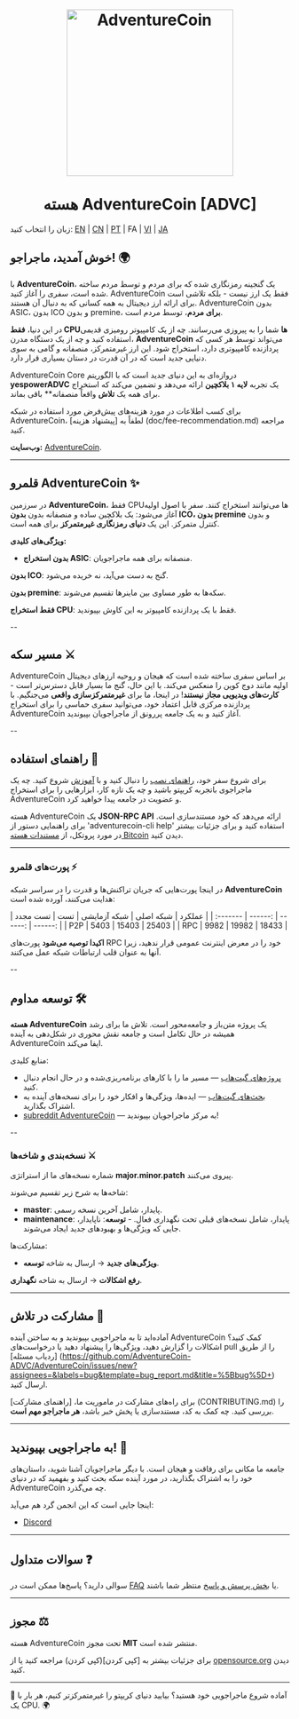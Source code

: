 <h1 align="center">
<img src="https://i.imgur.com/uktT3CY.png" alt="AdventureCoin" width="300"/>
<br/><br/>
هسته AdventureCoin [ADVC]
</h1>

زبان را انتخاب کنید: [EN](/README.md) | [CN](./README_zh_CN.md) | [PT](./README_pt_BR.md) | FA | [VI](./README_vi_VN.md) | [JA](./README_ja_JP.md)

## خوش آمدید، ماجراجو! 🌍
با **AdventureCoin**، یک گنجینه رمزنگاری شده که برای مردم و توسط مردم ساخته شده است، سفری را آغاز کنید. AdventureCoin فقط یک ارز نیست - بلکه تلاشی است برای ارائه ارز دیجیتال به همه کسانی که به دنبال آن هستند. AdventureCoin بدون ASIC، بدون ICO و بدون premine، **برای مردم**، توسط مردم است.

در این دنیا، **فقط CPUها** شما را به پیروزی می‌رسانند. چه از یک کامپیوتر رومیزی قدیمی استفاده کنید و چه از یک دستگاه مدرن، **AdventureCoin** می‌تواند توسط هر کسی که پردازنده کامپیوتری دارد، استخراج شود. این ارز غیرمتمرکز، منصفانه و گامی به سوی دنیایی جدید است که در آن قدرت در دستان بسیاری قرار دارد.

AdventureCoin Core دروازه‌ای به این دنیای جدید است که با الگوریتم **yespowerADVC** یک تجربه **لایه ۱ بلاکچین** ارائه می‌دهد و تضمین می‌کند که استخراج برای همه یک **تلاش** واقعاً منصفانه** باقی بماند.

برای کسب اطلاعات در مورد هزینه‌های پیش‌فرض مورد استفاده در شبکه AdventureCoin، لطفاً به [پیشنهاد هزینه] (doc/fee-recommendation.md) مراجعه کنید.

**وب‌سایت:** [AdventureCoin](https://www.adventurecoin.quest/).

---

## قلمرو AdventureCoin ✨

در سرزمین **AdventureCoin**، فقط CPUها می‌توانند استخراج کنند. سفر با اصول اولیه آغاز می‌شود: یک بلاکچین ساده و منصفانه بدون **بدون ICO، بدون premine** و بدون کنترل متمرکز. این یک **دنیای رمزنگاری غیرمتمرکز** برای همه است.

**ویژگی‌های کلیدی:**
- **بدون استخراج ASIC**: منصفانه برای همه ماجراجویان.


**بدون ICO**: گنج به دست می‌آید، نه خریده می‌شود.

**بدون premine**: سکه‌ها به طور مساوی بین ماینرها تقسیم می‌شوند.

**فقط استخراج CPU**: فقط با یک پردازنده کامپیوتر به این کاوش بپیوندید.


--

## مسیر سکه ⚔️

AdventureCoin بر اساس سفری ساخته شده است که هیجان و روحیه ارزهای دیجیتال اولیه مانند دوج کوین را منعکس می‌کند. با این حال، گنج ما بسیار قابل دسترس‌تر است - **کارت‌های ویدیویی مجاز نیستند**! در اینجا، ما برای **غیرمتمرکزسازی واقعی** می‌جنگیم. با پردازنده مرکزی قابل اعتماد خود، می‌توانید سفری حماسی را برای استخراج AdventureCoin آغاز کنید و به یک جامعه پررونق از ماجراجویان بپیوندید.

--

## راهنمای استفاده 🧭

برای شروع سفر خود، [راهنمای نصب](INSTALL.md) را دنبال کنید و با [آموزش](doc/getting-started.md) شروع کنید. چه یک ماجراجوی باتجربه کریپتو باشید و چه یک تازه کار، ابزارهایی را برای استخراج AdventureCoin و عضویت در جامعه پیدا خواهید کرد.

هسته AdventureCoin یک **JSON-RPC API** ارائه می‌دهد که خود مستندسازی است. برای راهنمایی دستور از 'adventurecoin-cli help' استفاده کنید و برای جزئیات بیشتر در مورد پروتکل، از [مستندات هسته Bitcoin](https://developer.bitcoin.org/reference/rpc/) دیدن کنید.

---

### پورت‌های قلمرو ⚡

در اینجا پورت‌هایی که جریان تراکنش‌ها و قدرت را در سراسر شبکه **AdventureCoin** هدایت می‌کنند، آورده شده است:

| عملکرد | شبکه اصلی | شبکه آزمایشی | تست | تست مجدد |
| :------- | ------: | ------: | ------: |
| P2P | 5403 | 15403 | 25403 |
| RPC | 9982 | 19982 | 18433 |

**اکیدا توصیه می‌شود** پورت‌های RPC خود را در معرض اینترنت عمومی قرار ندهید، زیرا آنها به عنوان قلب ارتباطات شبکه عمل می‌کنند.


--

## توسعه مداوم 🛠️

**هسته AdventureCoin** یک پروژه متن‌باز و جامعه‌محور است. تلاش ما برای رشد همیشه در حال تکامل است و جامعه نقش محوری در شکل‌دهی به آینده AdventureCoin ایفا می‌کند.

منابع کلیدی:
- [پروژه‌های گیت‌هاب](https://github.com/AdventureCoin-ADVC/AdventureCoin/projects) — مسیر ما را با کارهای برنامه‌ریزی‌شده و در حال انجام دنبال کنید.
- [بحث‌های گیت‌هاب](https://github.com/AdventureCoin-ADVC/AdventureCoin/discussions) — ایده‌ها، ویژگی‌ها و افکار خود را برای نسخه‌های آینده به اشتراک بگذارید.
- [subreddit AdventureCoin](https://www.reddit.com/r/AdventureCoin/) — به مرکز ماجراجویان بپیوندید!

--

### نسخه‌بندی و شاخه‌ها ⚔️

شماره نسخه‌های ما از استراتژی **major.minor.patch** پیروی می‌کنند.

شاخه‌ها به شرح زیر تقسیم می‌شوند:
- **master**: پایدار، شامل آخرین نسخه رسمی.
- **maintenance**: پایدار، شامل نسخه‌های قبلی تحت نگهداری فعال. - **توسعه**: ناپایدار، جایی که ویژگی‌ها و بهبودهای جدید ایجاد می‌شوند.

مشارکت‌ها:
- **ویژگی‌های جدید** → ارسال به شاخه **توسعه**.

**رفع اشکالات** → ارسال به شاخه **نگهداری**.

---

## مشارکت در تلاش 🤝

آماده‌اید تا به ماجراجویی بپیوندید و به ساختن آینده AdventureCoin کمک کنید؟ اشکالات را گزارش دهید، ویژگی‌ها را پیشنهاد دهید یا درخواست‌های pull را از طریق [ردیاب مسئله] (https://github.com/AdventureCoin-ADVC/AdventureCoin/issues/new?assignees=&labels=bug&template=bug_report.md&title=%5Bbug%5D+) ارسال کنید.

برای راه‌های مشارکت در ماموریت ما، [راهنمای مشارکت] (CONTRIBUTING.md) را بررسی کنید. چه کمک به کد، مستندسازی یا پخش خبر باشد، **هر ماجراجو مهم است**.

---

## به ماجراجویی بپیوندید! 🌟

جامعه ما مکانی برای رفاقت و هیجان است. با دیگر ماجراجویان آشنا شوید، داستان‌های خود را به اشتراک بگذارید، در مورد آینده سکه بحث کنید و بفهمید که در دنیای AdventureCoin چه می‌گذرد.

اینجا جایی است که این انجمن گرد هم می‌آید:
- [Discord](https://discord.gg/4TfdDpgkbN)

---

## سوالات متداول ❓

سوالی دارید؟ پاسخ‌ها ممکن است در [FAQ](doc/FAQ.md) یا [بخش پرسش و پاسخ](https://github.com/AdventureCoin-ADVC/AdventureCoin/discussions/categories/q-a) منتظر شما باشند.

---

## مجوز ⚖️

هسته AdventureCoin تحت مجوز **MIT** منتشر شده است.

برای جزئیات بیشتر به [کپی کردن](کپی کردن) مراجعه کنید یا از [opensource.org](https://opensource.org/licenses/MIT) دیدن کنید.

---

🚀 آماده شروع ماجراجویی خود هستید؟ بیایید دنیای کریپتو را غیرمتمرکزتر کنیم، هر بار با یک CPU. 🌍